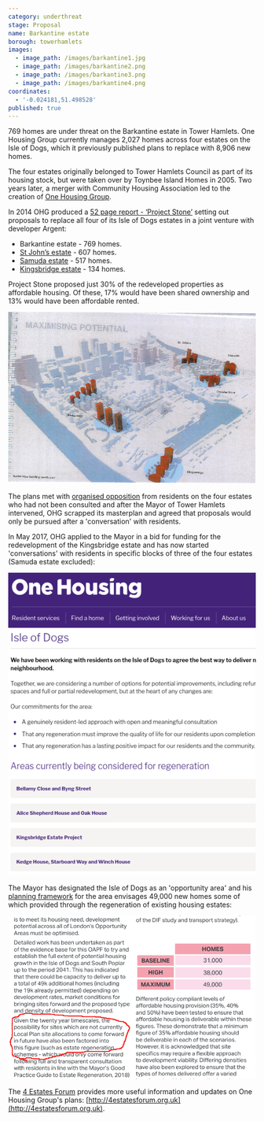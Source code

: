 ```yaml
---
category: underthreat
stage: Proposal
name: Barkantine estate
borough: towerhamlets 
images:
  - image_path: /images/barkantine1.jpg
  - image_path: /images/barkantine2.png
  - image_path: /images/barkantine3.png
  - image_path: /images/barkantine4.png
coordinates:
  - '-0.024181,51.498528'
published: true
---
```

769 homes are under threat on the Barkantine estate in Tower Hamlets. One Housing Group currently manages 2,027 homes across four estates on the Isle of Dogs, which it previously published plans to replace with 8,906 new homes.

The four estates originally belonged to Tower Hamlets Council as part of its housing stock, but were taken over by Toynbee Island Homes in 2005. Two years later, a merger with Community Housing Association led to the creation of [One Housing Group](http://onehousing.co.uk). 

In 2014 OHG produced a [52 page report - ‘Project Stone’](/images/ProjectStone.pdf) setting out proposals to replace all four of its Isle of Dogs estates in a joint venture with developer Argent:  

 * Barkantine estate - 769 homes.
 * [St John’s estate](/estates/towerhamlets/stjohns/) - 607 homes.
 * [Samuda estate](/estates/towerhamlets/samuda/) - 517 homes.
 * [Kingsbridge estate](/estates/towerhamlets/kingsbridge/) - 134 homes.

Project Stone proposed just 30% of the redeveloped properties as affordable housing. Of these, 17% would have been shared ownership and 13% would have been affordable rented. 

<img src="/images/pstone.png" class="img-fluid rounded img-thumbnail">

The plans met with [organised opposition](http://www.4estatesforum.org.uk) from residents on the four estates who had not been consulted and after the Mayor of Tower Hamlets intervened, OHG scrapped its masterplan and agreed that proposals would only be pursued after a 'conversation' with residents.

In May 2017, OHG applied to the Mayor in a bid for funding for the redevelopment of the Kingsbridge estate and has now started 'conversations' with residents in specific blocks of three of the four estates (Samuda estate excluded): 

<img src="/images/ohgconversations.png" class="img-fluid rounder img-thumbnail">

The Mayor has designated the Isle of Dogs as an 'opportunity area' and his [planning framework](https://airdrive-secure.s3-eu-west-1.amazonaws.com/london/dataset/isle-of-dogs-and-south-poplar-opportunity-area-planning-framework/2019-10-18T14%3A33%3A23/Appendix%20A%20Isle%20of%20Dogs%20and%20South%20Poplar%20OAPF.pdf?X-Amz-Algorithm=AWS4-HMAC-SHA256&X-Amz-Credential=AKIAJJDIMAIVZJDICKHA%2F20200603%2Feu-west-1%2Fs3%2Faws4_request&X-Amz-Date=20200603T161828Z&X-Amz-Expires=300&X-Amz-Signature=e9f1e1b74bfcd4ea3f185de6fa62ea24ad89c7701eee317bad9d78024ba5474f&X-Amz-SignedHeaders=host) for the area envisages 49,000 new homes some of which provided through the regeneration of existing housing estates:

<img src="/images/isleofdogsoapf.png" class="img-fluid rounded img-thumbnail">

The [4 Estates Forum](http://4estatesforum.org.uk) provides more useful information and updates on One Housing Group's plans: [http://4estatesforum.org.uk](http://4estatesforum.org.uk).
